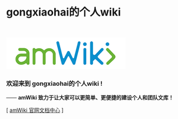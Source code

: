 # gongxiaohai的个人wiki

<br>

![欢迎使用amWiki！](amWiki/images/logo.png "欢迎使用amWiki！")  

### 欢迎来到 gongxiaohai的个人wiki !
—— **amWiki 致力于让大家可以更简单、更便捷的建设个人和团队文库！**  

[ [amWiki 官网文档中心](https://amwiki.org/doc/) ]
